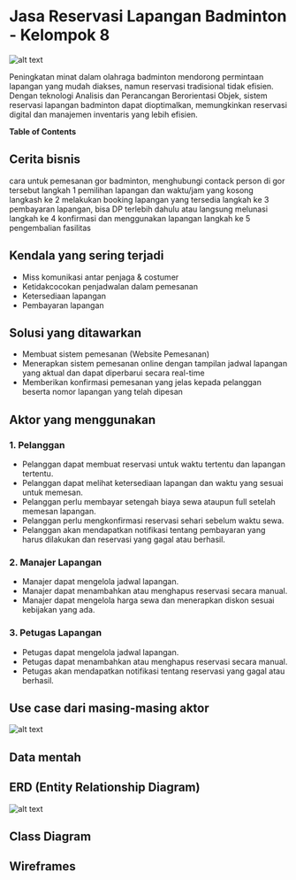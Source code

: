 # Jasa Reservasi Lapangan Badminton - Kelompok 8

![alt text](https://github.com/xlavix/APBO-Kel8/blob/main/image/banner.png)

Peningkatan minat dalam olahraga badminton
mendorong permintaan lapangan yang mudah
diakses, namun reservasi tradisional tidak
efisien. Dengan teknologi Analisis dan
Perancangan Berorientasi Objek, sistem
reservasi lapangan badminton dapat
dioptimalkan, memungkinkan reservasi digital
dan manajemen inventaris yang lebih efisien.

**Table of Contents**

## Cerita bisnis

cara untuk pemesanan gor badminton, menghubungi contack person di gor tersebut langkah 1 pemilihan lapangan dan waktu/jam yang kosong langkash ke 2 melakukan booking lapangan yang tersedia langkah ke 3 pembayaran lapangan, bisa DP terlebih dahulu atau langsung melunasi langkah ke 4 konfirmasi dan menggunakan lapangan langkah ke 5 pengembalian fasilitas

## Kendala yang sering terjadi

- Miss komunikasi antar penjaga & costumer
- Ketidakcocokan penjadwalan dalam pemesanan
- Ketersediaan lapangan
- Pembayaran lapangan

## Solusi yang ditawarkan

- Membuat sistem pemesanan (Website Pemesanan)
- Menerapkan sistem pemesanan online dengan tampilan jadwal lapangan yang aktual dan dapat diperbarui secara real-time
- Memberikan konfirmasi pemesanan yang jelas kepada pelanggan beserta nomor lapangan yang telah dipesan

## Aktor yang menggunakan

### 1. Pelanggan

- Pelanggan dapat membuat reservasi untuk waktu tertentu dan lapangan tertentu.
- Pelanggan dapat melihat ketersediaan lapangan dan waktu yang sesuai untuk memesan.
- Pelanggan perlu membayar setengah biaya sewa ataupun full setelah memesan lapangan.
- Pelanggan perlu mengkonfirmasi reservasi sehari sebelum waktu sewa.
- Pelanggan akan mendapatkan notifikasi tentang pembayaran yang harus dilakukan dan reservasi yang gagal atau berhasil.

### 2. Manajer Lapangan

- Manajer dapat mengelola jadwal lapangan.
- Manajer dapat menambahkan atau menghapus reservasi secara manual.
- Manajer dapat mengelola harga sewa dan menerapkan diskon sesuai kebijakan yang ada.

### 3. Petugas Lapangan

- Petugas dapat mengelola jadwal lapangan.
- Petugas dapat menambahkan atau menghapus reservasi secara manual.
- Petugas akan mendapatkan notifikasi tentang reservasi yang gagal atau berhasil.

## Use case dari masing-masing aktor

![alt text](https://github.com/xlavix/APBO-Kel8/blob/main/image/usecase.png)

## Data mentah

## ERD (Entity Relationship Diagram)

![alt text](https://github.com/xlavix/APBO-Kel8/blob/main/image/ERD%20APBO.png)

## Class Diagram

## Wireframes
